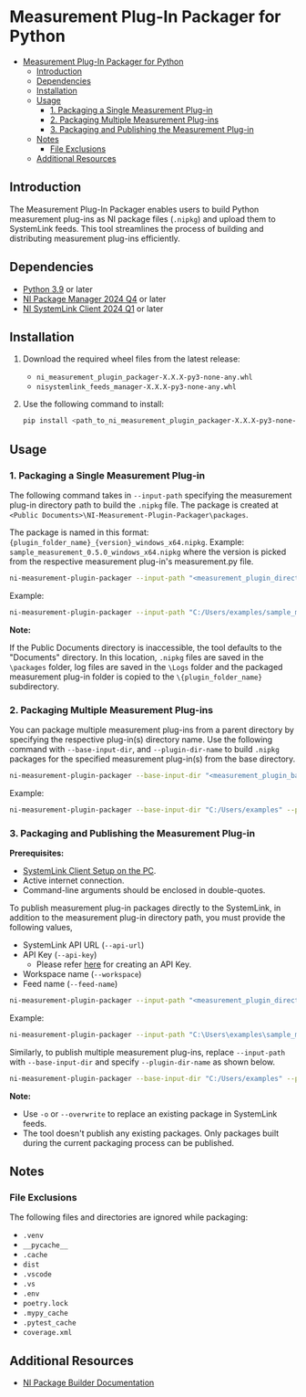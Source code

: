 # Measurement Plug-In Packager for Python

- [Measurement Plug-In Packager for Python](#measurement-plug-in-packager-for-python)
  - [Introduction](#introduction)
  - [Dependencies](#dependencies)
  - [Installation](#installation)
  - [Usage](#usage)
    - [1. Packaging a Single Measurement Plug-in](#1-packaging-a-single-measurement-plug-in)
    - [2. Packaging Multiple Measurement Plug-ins](#2-packaging-multiple-measurement-plug-ins)
    - [3. Packaging and Publishing the Measurement Plug-in](#3-packaging-and-publishing-the-measurement-plug-in)
  - [Notes](#notes)
    - [File Exclusions](#file-exclusions)
  - [Additional Resources](#additional-resources)

## Introduction

The Measurement Plug-In Packager enables users to build Python measurement plug-ins as NI package
files (`.nipkg`) and upload them to SystemLink feeds. This tool streamlines the process of building
and distributing measurement plug-ins efficiently.

## Dependencies

- [Python 3.9](https://www.python.org/downloads/release/python-3913/) or later
- [NI Package Manager 2024
  Q4](https://www.ni.com/en/support/downloads/software-products/download.package-manager.html#322516)
  or later
- [NI SystemLink Client 2024
  Q1](https://www.ni.com/en/support/downloads/software-products/download.systemlink-client.html#521644)
  or later

## Installation

1. Download the required wheel files from the latest release:
    - `ni_measurement_plugin_packager-X.X.X-py3-none-any.whl`
    - `nisystemlink_feeds_manager-X.X.X-py3-none-any.whl`
2. Use the following command to install:

    ```bash
    pip install <path_to_ni_measurement_plugin_packager-X.X.X-py3-none-any.whl> <path_to_nisystemlink_feeds_manager-X.X.X-py3-none-any.whl>
    ```

## Usage

### 1. Packaging a Single Measurement Plug-in

The following command takes in `--input-path` specifying the measurement plug-in directory path to
build the `.nipkg` file. The package is created at `<Public
Documents>\NI-Measurement-Plugin-Packager\packages`.

The package is named in this format:
`{plugin_folder_name}_{version}_windows_x64.nipkg`. Example:
`sample_measurement_0.5.0_windows_x64.nipkg` where the version is picked from the respective
measurement plug-in's measurement.py file.

  ```bash
  ni-measurement-plugin-packager --input-path "<measurement_plugin_directory>"
  ```

  Example:

  ```bash
  ni-measurement-plugin-packager --input-path "C:/Users/examples/sample_measurement"
  ```

  **Note:**
  
  If the Public Documents directory is inaccessible, the tool defaults to the "Documents" directory.
  In this location, `.nipkg` files are saved in the `\packages` folder, log files are saved in the
  `\Logs` folder and the packaged measurement plug-in folder is copied to the
  `\{plugin_folder_name}` subdirectory.
  
### 2. Packaging Multiple Measurement Plug-ins

You can package multiple measurement plug-ins from a parent directory by specifying the respective plug-in(s)
directory name. Use the following command with `--base-input-dir`, and `--plugin-dir-name` to build
`.nipkg` packages for the specified measurement plug-in(s) from the base directory.

  ```bash
  ni-measurement-plugin-packager --base-input-dir "<measurement_plugin_base_directory>" --plugin-dir-name "<plugin1,plugin2>"
  ```

  Example:
  
  ```bash
  ni-measurement-plugin-packager --base-input-dir "C:/Users/examples" --plugin-dir-name "sample_measurement,test_measurement"
  ```

### 3. Packaging and Publishing the Measurement Plug-in

**Prerequisites:**

- [SystemLink Client Setup on the PC](https://www.ni.com/docs/en-US/bundle/systemlink-enterprise/page/setting-up-systemlink-client.html).
- Active internet connection.
- Command-line arguments should be enclosed in double-quotes.
  
To publish measurement plug-in packages directly to the SystemLink, in addition to the measurement plug-in directory path, you must provide the following values,

- SystemLink API URL (`--api-url`)
- API Key (`--api-key`)
  - Please refer [here](https://www.ni.com/docs/en-US/bundle/systemlink-enterprise/page/creating-an-api-key.html) for creating an API Key.
- Workspace name (`--workspace`)
- Feed name (`--feed-name`)

```bash
ni-measurement-plugin-packager --input-path "<measurement_plugin_directory>" --upload-packages --api-url "<systemlink_api_url>" --api-key "<api_key>" --workspace "<workspace_name>" --feed-name "<feed_name>"
```

Example:

```bash
ni-measurement-plugin-packager --input-path "C:\Users\examples\sample_measurement" --upload-packages --api-url "https://api.example.com/" --api-key "123abc" --workspace "your-workspace" --feed-name "your-feed-name"
```

Similarly, to publish multiple measurement plug-ins, replace `--input-path` with `--base-input-dir` and specify
`--plugin-dir-name` as shown below.

```bash
ni-measurement-plugin-packager --base-input-dir "C:/Users/examples" --plugin-dir-name "sample_measurement,test_measurement" --upload-packages --api-url "https://api.example.com/" --api-key "123abc" --workspace "your-workspace" --feed-name "your-feed-name"
```

**Note:**

- Use `-o` or `--overwrite` to replace an existing package in SystemLink feeds.
- The tool doesn't publish any existing packages. Only packages built during the current packaging process can be published.
  
## Notes

### File Exclusions

The following files and directories are ignored while packaging:

- `.venv`
- `__pycache__`
- `.cache`
- `dist`
- `.vscode`
- `.vs`
- `.env`
- `poetry.lock`
- `.mypy_cache`
- `.pytest_cache`
- `coverage.xml`

## Additional Resources

- [NI Package Builder
  Documentation](https://www.ni.com/docs/en-US/bundle/package-manager/page/build-package-using-cli.html)
